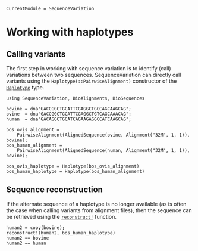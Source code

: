 ```@meta
CurrentModule = SequenceVariation
```

# Working with haplotypes

## Calling variants

The first step in working with sequence variation is to identify (call)
variations between two sequences. SequenceVariation can directly call variants
using the `Haplotype(::PairwiseAlignment)` constructor of the
[`Haplotype`](@ref) type.

```@repl call_variants
using SequenceVariation, BioAlignments, BioSequences

bovine = dna"GACCGGCTGCATTCGAGGCTGCCAGCAAGCAG";
ovine  = dna"GACCGGCTGCATTCGAGGCTGTCAGCAAACAG";
human  = dna"GACAGGCTGCATCAGAAGAGGCCATCAAGCAG";

bos_ovis_alignment =
    PairwiseAlignment(AlignedSequence(ovine, Alignment("32M", 1, 1)), bovine);
bos_human_alignment =
    PairwiseAlignment(AlignedSequence(human, Alignment("32M", 1, 1)), bovine);

bos_ovis_haplotype = Haplotype(bos_ovis_alignment)
bos_human_haplotype = Haplotype(bos_human_alignment)
```

## Sequence reconstruction

If the alternate sequence of a haplotype is no longer available (as is often the
case when calling variants from alignment files), then the sequence can be
retrieved using the [`reconstruct!`](@ref) function.

```@repl call_variants
human2 = copy(bovine);
reconstruct!(human2, bos_human_haplotype)
human2 == bovine
human2 == human
```
